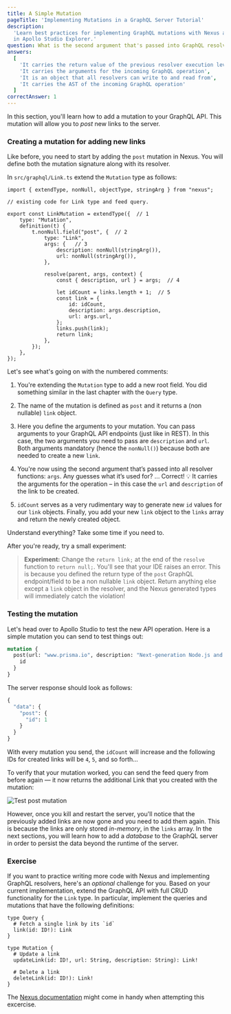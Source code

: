 ```yaml
---
title: A Simple Mutation
pageTitle: 'Implementing Mutations in a GraphQL Server Tutorial'
description:
  'Learn best practices for implementing GraphQL mutations with Nexus and TypeScript. Test your implementation
  in Apollo Studio Explorer.'
question: What is the second argument that's passed into GraphQL resolvers used for?
answers:
  [
    'It carries the return value of the previous resolver execution level',
    'It carries the arguments for the incoming GraphQL operation',
    'It is an object that all resolvers can write to and read from',
    'It carries the AST of the incoming GraphQL operation'
  ]
correctAnswer: 1
---
```


In this section, you'll learn how to add a mutation to your GraphQL API. This mutation will allow you to _post_ new links
to the server.

### Creating a mutation for adding new links

Like before, you need to start by adding the `post` mutation in Nexus. You will define both the mutation signature along with its resolver. 



<Instruction>

In `src/graphql/Link.ts` extend the `Mutation` type as follows: 

```typescript{1,5-37}(path="../hackernews-typescript/src/graphql/Link.ts")
import { extendType, nonNull, objectType, stringArg } from "nexus";   

// existing code for Link type and feed query. 

export const LinkMutation = extendType({  // 1
    type: "Mutation",    
    definition(t) {
        t.nonNull.field("post", {  // 2
            type: "Link",  
            args: {   // 3
                description: nonNull(stringArg()),
                url: nonNull(stringArg()),
            },
            
            resolve(parent, args, context) {    
                const { description, url } = args;  // 4
                
                let idCount = links.length + 1;  // 5
                const link = {
                    id: idCount,
                    description: args.description,
                    url: args.url,
                };
                links.push(link);
                return link;
            },
        });
    },
});

```

</Instruction>

Let's see what's going on with the numbered comments: 

1. You're extending the `Mutation` type to add a new root field. You did something similar in the last chapter with the `Query` type.  

2. The name of the mutation is defined as `post` and it returns a (non nullable) `link` object. 

3. Here you define the arguments to your mutation. You can pass arguments to your GraphQL API endpoints (just like in REST). In this case, the two arguments you need to pass are `description` and `url`. Both arguments mandatory (hence the `nonNull()`) because both are needed to create a new `link`.  

4. You're now using the second argument that’s passed into all resolver functions: `args`. Any guesses what it’s used for? ... Correct! 💡 It carries the arguments for the operation – in this case the `url` and `description` of the link to be created.

5. `idCount` serves as a very rudimentary way to generate new `id` values for our `link` objects. Finally, you add your new `link` object to the `links` array and return the newly created object. 

Understand everything? Take some time if you need to. 

After you're ready, try a small experiment: 


> **Experiment:** Change the `return link;` at the end of the `resolve` function to `return null;`. You'll see that your IDE raises an error. This is because you defined the return type of the `post` GraphQL endpoint/field to be a non nullable `link` object. Return anything else except a `link` object in the resolver, and the Nexus generated types will immediately catch the violation! 

### Testing the mutation 

Let's head over to Apollo Studio to test the new API operation. Here is a simple mutation you can send to test things out: 

```graphql
mutation {
  post(url: "www.prisma.io", description: "Next-generation Node.js and TypeScript ORM") {
    id
  }
}
```

The server response should look as follows:
```graphql
{
  "data": {
    "post": {
      "id": 1
    }
  }
}
```

With every mutation you send, the `idCount` will increase and the following IDs for created links will be `4`, `5`, and so forth…

To verify that your mutation worked, you can send the feed query from before again — it now returns the additional Link that you created with the mutation:

![Test post mutation](https://i.imgur.com/frPk28Z.gif)

However, once you kill and restart the server, you'll notice that the previously added links are now gone and you need
to add them again. This is because the links are only stored _in-memory_, in the `links` array. In the next sections,
you will learn how to add a _database_ to the GraphQL server in order to persist the data beyond the runtime of the
server.

### Exercise

If you want to practice writing more code with Nexus and implementing GraphQL resolvers, here's an _optional_ challenge for you. Based on your
current implementation, extend the GraphQL API with full CRUD functionality for the `Link` type. In particular,
implement the queries and mutations that have the following definitions:

```graphql(nocopy)
type Query {
  # Fetch a single link by its `id`
  link(id: ID!): Link
}

type Mutation {
  # Update a link
  updateLink(id: ID!, url: String, description: String): Link!

  # Delete a link
  deleteLink(id: ID!): Link!
}
```

The [Nexus documentation](https://nexusjs.org/docs/) might come in handy when attempting this excercise. 
